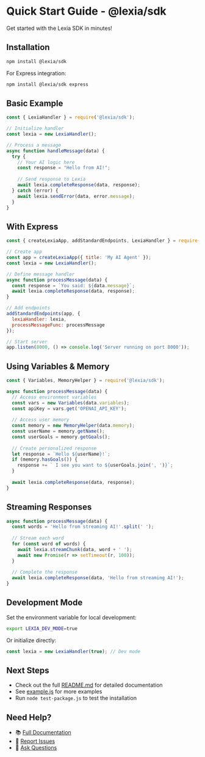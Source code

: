 # Quick Start Guide - @lexia/sdk

Get started with the Lexia SDK in minutes!

## Installation

```bash
npm install @lexia/sdk
```

For Express integration:
```bash
npm install @lexia/sdk express
```

## Basic Example

```javascript
const { LexiaHandler } = require('@lexia/sdk');

// Initialize handler
const lexia = new LexiaHandler();

// Process a message
async function handleMessage(data) {
  try {
    // Your AI logic here
    const response = "Hello from AI!";
    
    // Send response to Lexia
    await lexia.completeResponse(data, response);
  } catch (error) {
    await lexia.sendError(data, error.message);
  }
}
```

## With Express

```javascript
const { createLexiaApp, addStandardEndpoints, LexiaHandler } = require('@lexia/sdk');

// Create app
const app = createLexiaApp({ title: 'My AI Agent' });
const lexia = new LexiaHandler();

// Define message handler
async function processMessage(data) {
  const response = `You said: ${data.message}`;
  await lexia.completeResponse(data, response);
}

// Add endpoints
addStandardEndpoints(app, {
  lexiaHandler: lexia,
  processMessageFunc: processMessage
});

// Start server
app.listen(8000, () => console.log('Server running on port 8000'));
```

## Using Variables & Memory

```javascript
const { Variables, MemoryHelper } = require('@lexia/sdk');

async function processMessage(data) {
  // Access environment variables
  const vars = new Variables(data.variables);
  const apiKey = vars.get('OPENAI_API_KEY');
  
  // Access user memory
  const memory = new MemoryHelper(data.memory);
  const userName = memory.getName();
  const userGoals = memory.getGoals();
  
  // Create personalized response
  let response = `Hello ${userName}!`;
  if (memory.hasGoals()) {
    response += ` I see you want to ${userGoals.join(', ')}`;
  }
  
  await lexia.completeResponse(data, response);
}
```

## Streaming Responses

```javascript
async function processMessage(data) {
  const words = 'Hello from streaming AI!'.split(' ');
  
  // Stream each word
  for (const word of words) {
    await lexia.streamChunk(data, word + ' ');
    await new Promise(r => setTimeout(r, 100));
  }
  
  // Complete the response
  await lexia.completeResponse(data, 'Hello from streaming AI!');
}
```

## Development Mode

Set the environment variable for local development:

```bash
export LEXIA_DEV_MODE=true
```

Or initialize directly:

```javascript
const lexia = new LexiaHandler(true); // Dev mode
```

## Next Steps

- Check out the full [README.md](README.md) for detailed documentation
- See [example.js](example.js) for more examples
- Run `node test-package.js` to test the installation

## Need Help?

- 📚 [Full Documentation](README.md)
- 🐛 [Report Issues](https://github.com/Xalantico/lexia-npm/issues)
- 💬 [Ask Questions](https://github.com/Xalantico/lexia-npm/discussions)




